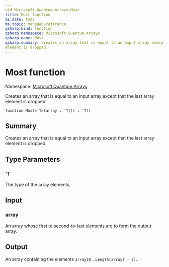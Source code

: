 ```yaml
---
uid Microsoft.Quantum.Arrays.Most
title: Most function
ms.date: todo
ms.topic: managed-reference
qsharp.kind: function
qsharp.namespace: Microsoft.Quantum.Arrays
qsharp.name: Most
qsharp.summary: Creates an array that is equal to an input array except that the last array
element is dropped.
---
```


# Most function

Namespace: [Microsoft.Quantum.Arrays](xref:Microsoft.Quantum.Arrays)

Creates an array that is equal to an input array except that the last array
element is dropped.
```qsharp
function Most<'T>(array : 'T[]) : 'T[]
```

## Summary
Creates an array that is equal to an input array except that the last array
element is dropped.

## Type Parameters
### 'T
The type of the array elements.

## Input
### array
An array whose first to second-to-last elements are to form the output array.

## Output
An array containing the elements `array[0..Length(array) - 2]`.
